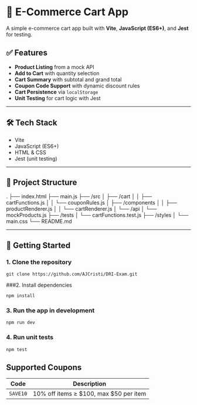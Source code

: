 # 🛒 E-Commerce Cart App

A simple e-commerce cart app built with **Vite**, **JavaScript (ES6+)**, and **Jest** for testing.

## ✅ Features

- **Product Listing** from a mock API
- **Add to Cart** with quantity selection
- **Cart Summary** with subtotal and grand total
- **Coupon Code Support** with dynamic discount rules
- **Cart Persistence** via `localStorage`
- **Unit Testing** for cart logic with Jest

---

## 🛠️ Tech Stack

- Vite
- JavaScript (ES6+)
- HTML & CSS
- Jest (unit testing)

---

## 📂 Project Structure

.
├── index.html
├── main.js
├── /src
│ ├── /cart
│ │ ├── cartFunctions.js
│ │ └── couponRules.js
│ ├── /components
│ │ ├── productRenderer.js
│ │ └── cartRenderer.js
│ └── /api
│ └── mockProducts.js
├── /tests
│ └── cartFunctions.test.js
├── /styles
│ └── main.css
└── README.md


---

## 🚀 Getting Started

### 1. Clone the repository

```
git clone https://github.com/AJCristi/DRI-Exam.git
```

###2. Install dependencies

```
npm install
```

### 3. Run the app in development

```
npm run dev
```

### 4. Run unit tests

```
npm test
```

## Supported Coupons
| Code     | Description                               |
| -------- | ----------------------------------------- |
| `SAVE10` | 10% off items ≥ \$100, max \$50 per item  |
